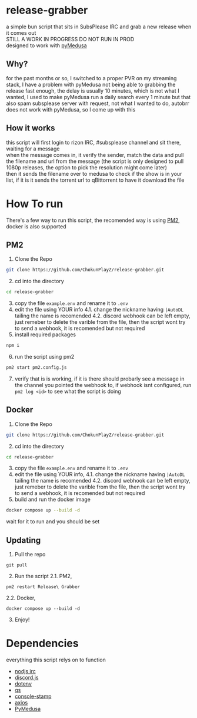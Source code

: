 #  release-grabber
a simple bun script that sits in SubsPlease IRC and grab a new release when it comes out  
STILL A WORK IN PROGRESS DO NOT RUN IN PROD  
designed to work with [pyMedusa](https://pymedusa.com/)  
## Why?
for the past months or so, I switched to a proper PVR on my streaming stack, I have a problem with pyMedusa not being able to grabbing the release fast enough, the delay is usually 10 minutes, which is not what I wanted, I used to make pyMedusa run a daily search every 1 minute but that also spam subsplease server with request, not what I wanted to do, autobrr does not work with pyMedusa, so I come up with this
## How it works
this script will first login to rizon IRC, #subsplease channel and sit there, waiting for a message  
when the message comes in, it verify the sender, match the data and pull the filename and url from the message (the script is only designed to pull 1080p releases, the option to pick the resolution might come later)  
then it sends the filename over to medusa to check if the show is in your list, if it is it sends the torrent url to qBittorrent to have it download the file  
# How To run
There's a few way to run this script, the recomended way is using [PM2](https://pm2.io/), docker is also supported  
## PM2
1. Clone the Repo 
 ```bash
git clone https://github.com/ChokunPlayZ/release-grabber.git
```
2. cd into the directory
```bash
cd release-grabber
```
3. copy the file `example.env` and rename it to `.env`
4. edit the file using YOUR info
4.1. change the nickname having `|AutoDL` tailing the name is recomended
4.2. discord webhook can be left empty, just remeber to delete the varible from the file, then the script wont try to send a webhook, it is recomended but not required
5. install required packages
```bash
npm i
```
6. run the script using pm2
```bash
pm2 start pm2.config.js
```
7. verify that is is working, if it is there should probarly see a message in the channel you pointed the webhook to, if webhook isnt configured, run `pm2 log <id>` to see what the script is doing
## Docker
1. Clone the Repo 
 ```bash
git clone https://github.com/ChokunPlayZ/release-grabber.git
```
2. cd into the directory
```bash
cd release-grabber
```
3. copy the file `example.env` and rename it to `.env`
4. edit the file using YOUR info, 
4.1. change the nickname having `|AutoDL` tailing the name is recomended
4.2. discord webhook can be left empty, just remeber to delete the varible from the file, then the script wont try to send a webhook, it is recomended but not required
5. build and run the docker image
```bash
docker compose up --build -d
```
wait for it to run and you should be set

## Updating
1. Pull the repo
```
git pull
```
2. Run the script
2.1. PM2,
```
pm2 restart Release\ Grabber
```
2.2. Docker,
```
docker compose up --build -d
```
3. Enjoy!
# Dependencies
everything this script relys on to function
 - [nodjs irc](https://www.npmjs.com/package/irc)
 - [discord.js](https://www.npmjs.com/package/discord.js)
 - [dotenv](https://www.npmjs.com/package/dotenv)
 - [qs](https://www.npmjs.com/package/qs)
 - [console-stamp](https://www.npmjs.com/package/console-stamp)
 - [axios](https://www.npmjs.com/package/axios)
 - [PyMedusa](https://pymedusa.com/)